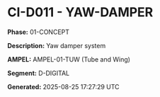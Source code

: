 # CI-D011 - YAW-DAMPER

**Phase:** 01-CONCEPT

**Description:** Yaw damper system

**AMPEL:** AMPEL-01-TUW (Tube and Wing)

**Segment:** D-DIGITAL

**Generated:** 2025-08-25 17:27:29 UTC
